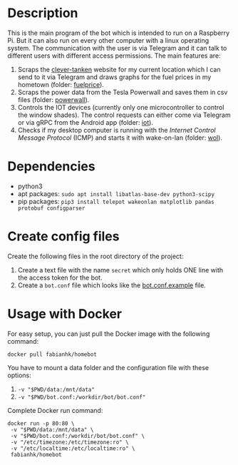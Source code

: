 # Description
This is the main program of the bot which is intended to run on a
Raspberry Pi. But it can also run on every other computer with a
linux operating system. The communication with the user is via 
 Telegram and it can talk to different users with different access
 permissions. The main features are:
1. Scraps the [clever-tanken](https://www.clever-tanken.de/) website
for my current location which I can send to it via Telegram and
draws graphs for the fuel prices in my hometown (folder: [fuelprice](fuelprice)).
2. Scraps the power data from the Tesla Powerwall and saves them
in csv files (folder: [powerwall](powerwall)).
3. Controls the IOT devices (currently only one microcontroller to
control the window shades). The control requests can either come
via Telegram or via gRPC from the Android app (folder: [iot](iot)).
4. Checks if my desktop computer is running with the _Internet Control
Message Protocol_ (ICMP) and starts it with wake-on-lan (folder: [wol](wol)).

# Dependencies
- python3
- apt packages: ``sudo apt install libatlas-base-dev python3-scipy``
- pip packages: ```pip3 install telepot wakeonlan matplotlib pandas protobuf configparser```

# Create config files
Create the following files in the root directory of the project:
1. Create a text file with the name ``secret`` which only holds ONE line with the access token for the bot.
2. Create a ``bot.conf`` file which looks like the [bot.conf.example](bot.conf.example) file.

# Usage with Docker
For easy setup, you can just pull the Docker image with the
following command:

```
docker pull fabianhk/homebot
```

You have to mount a data folder and the configuration file
with these options:

1. ``-v "$PWD/data:/mnt/data"``
2. ``-v "$PWD/bot.conf:/workdir/bot/bot.conf"``

Complete Docker run command:

```
docker run -p 80:80 \
 -v "$PWD/data:/mnt/data" \
 -v "$PWD/bot.conf:/workdir/bot/bot.conf" \
 -v "/etc/timezone:/etc/timezone:ro" \
 -v "/etc/localtime:/etc/localtime:ro" \
 fabianhk/homebot
```
